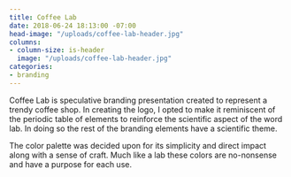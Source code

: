 ```yaml
---
title: Coffee Lab
date: 2018-06-24 18:13:00 -07:00
head-image: "/uploads/coffee-lab-header.jpg"
columns:
- column-size: is-header
  image: "/uploads/coffee-lab-header.jpg"
categories:
- branding
---
```


Coffee Lab is speculative branding presentation created to represent a trendy coffee shop. In creating the logo, I opted to make it reminiscent of the periodic table of elements to reinforce the scientific aspect of the word lab. In doing so the rest of the branding elements have a scientific theme.

The color palette was decided upon for its simplicity and direct impact along with a sense of craft. Much like a lab these colors are no-nonsense and have a purpose for each use.